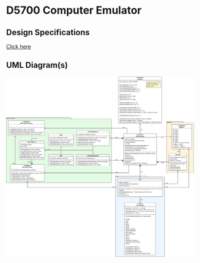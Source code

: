 # D5700 Computer Emulator

## Design Specifications

[Click here](docs/D5700_Data_Sheet.pdf)

## UML Diagram(s)

![UML Draft 3](img/D5700_Computer_Emulator_Draft_3.svg)
